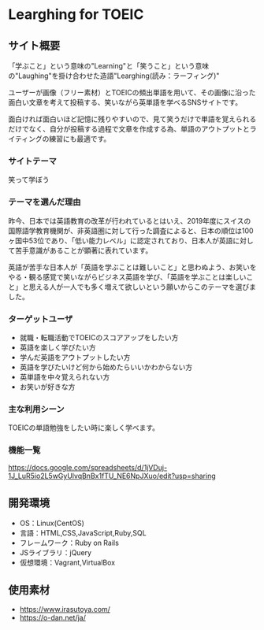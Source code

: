 # Learghing for TOEIC

## サイト概要
「学ぶこと」という意味の"Learning"と「笑うこと」という意味の"Laughing"を掛け合わせた造語"Learghing(読み：ラーフィング)"

ユーザーが画像（フリー素材）とTOEICの頻出単語を用いて、その画像に沿った面白い文章を考えて投稿する、笑いながら英単語を学べるSNSサイトです。

面白ければ面白いほど記憶に残りやすいので、見て笑うだけで単語を覚えられるだけでなく、自分が投稿する過程で文章を作成する為、単語のアウトプットとライティングの練習にも最適です。

### サイトテーマ
笑って学ぼう

### テーマを選んだ理由
昨今、日本では英語教育の改革が行われているとはいえ、2019年度にスイスの国際語学教育機関が、非英語圏に対して行った調査によると、日本の順位は100ヶ国中53位であり、「低い能力レベル」に認定されており、日本人が英語に対して苦手意識があることが顕著に表れています。

英語が苦手な日本人が「英語を学ぶことは難しいこと」と思わぬよう、お笑いをやる・観る感覚で笑いながらビジネス英語を学び、「英語を学ぶことは楽しいこと」と思える人が一人でも多く増えて欲しいという願いからこのテーマを選びました。

### ターゲットユーザ
- 就職・転職活動でTOEICのスコアアップをしたい方
- 英語を楽しく学びたい方
- 学んだ英語をアウトプットしたい方
- 英語を学びたいけど何から始めたらいいかわからない方
- 英単語を中々覚えられない方
- お笑いが好きな方

### 主な利用シーン
TOEICの単語勉強をしたい時に楽しく学べます。

### 機能一覧
https://docs.google.com/spreadsheets/d/1jVDuj-1J_LuR5io2L5wGyUlvqBnBx1fTU_NE6NpJXuo/edit?usp=sharing

## 開発環境
- OS：Linux(CentOS)
- 言語：HTML,CSS,JavaScript,Ruby,SQL
- フレームワーク：Ruby on Rails
- JSライブラリ：jQuery
- 仮想環境：Vagrant,VirtualBox

## 使用素材
- https://www.irasutoya.com/
- https://o-dan.net/ja/
